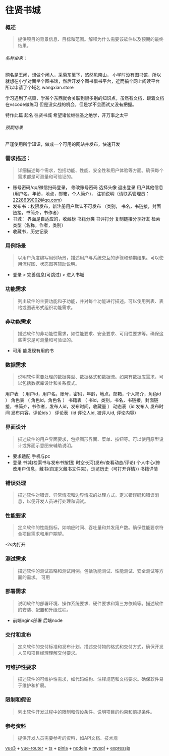 # 往贤书城

### 概述
>提供项目的背景信息、目标和范围。解释为什么需要该软件以及预期的最终结果。

###### 名称由来：
网名是王闲，想做个闲人，采菊东篱下，悠然见南山，
小学时没有图书馆，所以就想在小学对面坐个图书馆，然后开发个图书借书平台，近而搞个网上阅读平台
所以申请了个域名 wangxian.store

学习遇到了瓶颈，学某个东西就会关联到很多别的知识点，虽然有文档，跟着文档在vscode做练习 但是没实战的机会，但是学不会面试又没有把握。

特作此篇 起名 往贤书城 希望诸位继往圣之绝学，开万事之太平

###### 预期结果
严谨使用所学知识，做成一个可用的网站并发布，快速开发

### 需求描述：
> 详细描述每个需求，包括功能、性能、安全性和用户体验等方面。确保每个需求都是可测量和可验证的。

- 账号密码/qq/微信扫码登录， 修改账号密码 选择头像 退出登录 用户其他信息(用户名，年龄，地点，邮箱，个人简介)，
  注销说明（请联系管理员：2228639002@qq.com）
- 发布书：权限发布，新注册用户默认不可发布 （类别， 书名，书链接，封面链接，书简介，书作者）
- 书城： 界面是自适应的，收藏榜 书籍分类 书评打分 复制链接分享好友 检索类型（名称，作者，类别）
- 收藏书，历史记录

### 用例场景
> 以用户角度编写用例场景，描述用户与系统交互的步骤和预期结果。可以使用流程图、状态图等辅助说明。

- 登录 > 完善信息(可跳过) > 进入书城

### 功能需求
>列出软件的主要功能和子功能，并对每个功能进行描述。可以使用列表、表格或图表形式组织功能需求。

### 非功能需求
>描述软件的非功能性需求，如性能要求、安全要求、可用性要求等。确保这些需求是可测量和可验证的。

- 可用 能发现有用的书

### 数据需求
>说明软件需要处理的数据类型、数据格式和数据流。如果有数据库需求，可以包括数据库设计和关系模式。

用户表 （ 用户id，用户名，账号，密码，年龄，地点，邮箱，个人简介，角色id ）
角色表 （ 角色id，角色名 ）
书籍表 （ 书id，类别，书名，书链接，封面链接，书简介，书作者，发布人id，发布时间，收藏量 ）
动态表（id 发布人 发布时间 发布内容，评论ids ）
评论表（id 评论人id, 被评人id, 评论内容）

### 界面设计
> 描述软件的用户界面要求，包括图形界面、菜单、按钮等。可以使用原型设计或界面示意图来辅助说明。

- 要求适配 手机与pc
- 登录 书城(检索书与发布书按钮) 时空长河(发布/查看动态/评论) 个人中心(修改用户信息，藏书(自定义藏书文件夹)，浏览历史（可打开详情）) 书籍详情

### 错误处理
>描述软件对错误、异常情况和边界情况的处理方式。定义错误码和错误消息，以便开发人员进行处理和调试。

### 性能要求
>定义软件的性能指标，如响应时间、吞吐量和并发用户数。确保性能要求符合项目需求和用户期望。

-2s内打开

### 测试需求
>描述软件的测试策略和测试用例。包括功能测试、性能测试、安全测试等方面的需求。
可用

### 部署需求
>说明软件的部署环境、操作系统要求、硬件要求和第三方依赖等。描述软件的安装、配置和升级过程。

- 前端nginx部署 后端node

### 交付和发布
>定义软件的交付标准和发布计划。描述交付物的格式和交付方式，确保开发人员和项目经理理解交付要求。

### 可维护性要求
>描述软件的可维护性需求，如代码结构、注释规范和文档要求。确保软件易于维护和扩展。

### 限制和假设
>列出软件开发过程中的限制和假设条件。说明项目的约束和前提条件。

### 参考资料
>提供开发人员需要参考的资料，如API文档、技术规

[vue3](https://cn.vuejs.org/) + [vue-router](https://router.vuejs.org/zh/) + [ts](https://www.tslang.cn/docs/handbook/basic-types.html) + [pinia](https://pinia.vuejs.org/zh/) + [nodejs](https://nodejs.org/zh-cn) + [mysql](https://www.mysql.com) + [expressjs](https://www.expressjs.com.cn/)